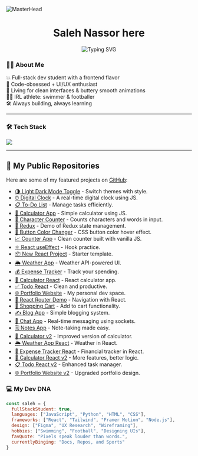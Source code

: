 ![MasterHead](https://images-wixmp-ed30a86b8c4ca887773594c2.wixmp.com/f/c83c004e-1370-4756-88e5-4071de797088/dfredg5-0a60e875-646e-4d6c-bb91-73086f012808.gif?token=eyJ0eXAiOiJKV1QiLCJhbGciOiJIUzI1NiJ9.eyJzdWIiOiJ1cm46YXBwOjdlMGQxODg5ODIyNjQzNzNhNWYwZDQxNWVhMGQyNmUwIiwiaXNzIjoidXJuOmFwcDo3ZTBkMTg4OTgyMjY0MzczYTVmMGQ0MTVlYTBkMjZlMCIsIm9iaiI6W1t7InBhdGgiOiJcL2ZcL2M4M2MwMDRlLTEzNzAtNDc1Ni04OGU1LTQwNzFkZTc5NzA4OFwvZGZyZWRnNS0wYTYwZTg3NS02NDZlLTRkNmMtYmI5MS03MzA4NmYwMTI4MDguZ2lmIn1dXSwiYXVkIjpbInVybjpzZXJ2aWNlOmZpbGUuZG93bmxvYWQiXX0.LGN_eGL7dT0xRj4oRbyRRVay-pHbyiXHru7YoVPcRro)

<h1 align="center">Saleh Nassor here</h1>
<p align="center">
<img src="https://readme-typing-svg.herokuapp.com?font=Fira+Code&pause=1000&color=3CDB85&center=true&vCenter=true&width=435&lines=Swimmer;Full-Stack+Engineering+Student;Footballer;Hard-Working+Developer;" alt="Typing SVG" />

### 🙋‍♂️ About Me

💥 Full-stack dev student with a frontend flavor  
🧠 Code-obsessed + UI/UX enthusiast  
🎨 Living for clean interfaces & buttery smooth animations  
🏊‍♂️ IRL athlete: swimmer & footballer  
🛠️ Always building, always learning

---

### 🛠️ Tech Stack

<p align="left">
  <img src="https://skillicons.dev/icons?i=html,css,js,react,tailwind,figma,git,github,vscode" />
</p>

---
## 🚀 My Public Repositories

Here are some of my featured projects on [GitHub](https://github.com/M-Saleh-N):

- [🌗 Light Dark Mode Toggle](https://github.com/M-Saleh-N/light-dark-mode-toggle) - Switch themes with style.
- [⏰ Digital Clock](https://github.com/M-Saleh-N/digital-clock) - A real-time digital clock using JS.
- [📋 To-Do List](https://github.com/M-Saleh-N/to-do-list) - Manage tasks efficiently.
- [🧮 Calculator App](https://github.com/M-Saleh-N/calculator-app) - Simple calculator using JS.
- [🔢 Character Counter](https://github.com/M-Saleh-N/character-counter) - Counts characters and words in input.
- [🔄 Redux](https://github.com/M-Saleh-N/redux) - Demo of Redux state management.
- [🎨 Button Color Changer](https://github.com/M-Saleh-N/button-color-changer) - CSS button color hover effect.
- [📈 Counter App](https://github.com/M-Saleh-N/counter-app) - Clean counter built with vanilla JS.
- [⚛️ React useEffect](https://github.com/M-Saleh-N/react-useeffect) - Hook practice.
- [📦 New React Project](https://github.com/M-Saleh-N/new-react-project) - Starter template.
- [🌦️ Weather App](https://github.com/M-Saleh-N/weather-app) - Weather API-powered UI.
- [💰 Expense Tracker](https://github.com/M-Saleh-N/expense-tracker) - Track your spending.
- [🧠 Calculator React](https://github.com/M-Saleh-N/calculator-react) - React calculator app.
- [✅ Todo React](https://github.com/M-Saleh-N/todo-react) - Clean and productive.
- [🌐 Portfolio Website](https://github.com/M-Saleh-N/portfolio-website) - My personal dev space.
- [🧭 React Router Demo](https://github.com/M-Saleh-N/react-router-demo) - Navigation with React.
- [🛒 Shopping Cart](https://github.com/M-Saleh-N/shopping-cart) - Add to cart functionality.
- [✍️ Blog App](https://github.com/M-Saleh-N/blog-app) - Simple blogging system.
- [💬 Chat App](https://github.com/M-Saleh-N/chat-app) - Real-time messaging using sockets.
- [🗒️ Notes App](https://github.com/M-Saleh-N/notes-app) - Note-taking made easy.
- [🧮 Calculator v2](https://github.com/M-Saleh-N/calculator-v2) - Improved version of calculator.
- [🌦️ Weather App React](https://github.com/M-Saleh-N/weather-app-react) - Weather in React.
- [💸 Expense Tracker React](https://github.com/M-Saleh-N/expense-tracker-react) - Financial tracker in React.
- [🧮 Calculator React v2](https://github.com/M-Saleh-N/calculator-react-v2) - More features, better logic.
- [📋 Todo React v2](https://github.com/M-Saleh-N/todo-react-v2) - Enhanced task manager.
- [🌐 Portfolio Website v2](https://github.com/M-Saleh-N/portfolio-website-v2) - Upgraded portfolio design.


### 💻 My Dev DNA

```js
const saleh = {
  fullStackStudent: true,
  languages: ["JavaScript", "Python", "HTML", "CSS"],
  frameworks: ["React", "Tailwind", "Framer Motion", "Node.js"],
  design: ["Figma", "UX Research", "Wireframing"],
  hobbies: ["Swimming", "Football", "Designing UIs"],
  favQuote: "Pixels speak louder than words.",
  currentlyBinging: "Docs, Repos, and Sports"
}